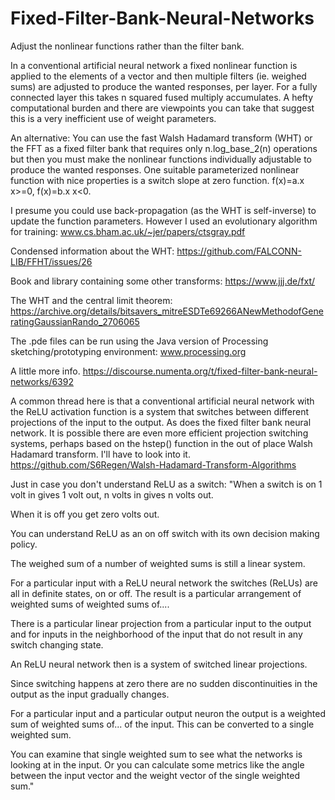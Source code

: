 # Fixed-Filter-Bank-Neural-Networks
Adjust the nonlinear functions rather than the filter bank.

In a conventional artificial neural network a fixed nonlinear function is applied to the elements of a vector and then multiple filters (ie. weighed sums) are adjusted to produce the wanted responses, per layer. For a fully connected layer this takes n squared fused multiply accumulates.  A hefty computational burden and there are viewpoints you can take that suggest this is a very inefficient use of weight parameters.

An alternative:
You can use the fast Walsh Hadamard transform (WHT) or the FFT as a fixed filter bank that requires only n.log_base_2(n) operations but then you must make the nonlinear functions individually adjustable to produce the wanted responses.  One suitable parameterized nonlinear function with nice properties is a switch slope at zero function.  f(x)=a.x x>=0, f(x)=b.x x<0.

I presume you could use back-propagation (as the WHT is self-inverse) to update the function parameters.
However I used an evolutionary algorithm for training: www.cs.bham.ac.uk/~jer/papers/ctsgray.pdf

Condensed information about the WHT: https://github.com/FALCONN-LIB/FFHT/issues/26

Book and library containing some other transforms: https://www.jjj.de/fxt/

The WHT and the central limit theorem: https://archive.org/details/bitsavers_mitreESDTe69266ANewMethodofGeneratingGaussianRando_2706065


The .pde files can be run using the Java version of Processing sketching/prototyping environment:  www.processing.org 

A little more info.  https://discourse.numenta.org/t/fixed-filter-bank-neural-networks/6392

A common thread here is that a conventional artificial neural network with the ReLU activation function is a system that switches between different projections of the input to the output.  As does the fixed filter bank neural network.
It is possible there are even more efficient projection switching systems, perhaps based on the hstep() function in the out of place Walsh Hadamard transform. I'll have to look into it.
https://github.com/S6Regen/Walsh-Hadamard-Transform-Algorithms

Just in case you don't understand ReLU as a switch:
"When a switch is on 1 volt in gives 1 volt out, n volts in gives n volts out. 

When it is off you get zero volts out.

You can understand ReLU as an on off switch with its own decision making policy.

The weighed sum of a number of weighted sums is still a linear system.

For a particular input with a ReLU neural network the switches (ReLUs) are all in definite states, on or off.  The result is a particular arrangement of weighted sums of weighted sums of....

There is a particular linear projection from a particular input to the output and for inputs in the neighborhood of the input that do not result in any switch changing state.

An ReLU neural network then is a system of switched linear projections.

Since switching happens at zero there are no sudden discontinuities in the output as the input gradually changes.  

For a particular input and a particular output neuron the output is a weighted sum of weighted sums of...  of the input.  This can be converted to a single weighted sum.

You can examine that single weighted sum to see what the networks is looking at in the input.  Or you can calculate some metrics like the angle between the input vector and the weight vector of the single weighted sum."
